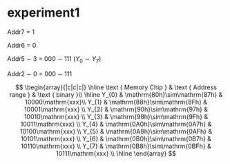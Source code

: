 # experiment1

Addr7 = 1

Addr6 = 0

Addr5 $\sim$ 3 = 000 $\sim$ 111 ($Y_{0}\sim Y_{7}$)

Addr2 $\sim$ 0 = 000 $\sim$ 111

$$
\begin{array}{|c|c|c|}
        \hline \text { Memory Chip } & \text { Address range } & \text { binary }\\
        \hline Y_{0} & \mathrm{80h}\sim\mathrm{87h} & 10000\mathrm{xxx}\\
        Y_{1} & \mathrm{88h}\sim\mathrm{8Fh} & 10001\mathrm{xxx} \\
        Y_{2} & \mathrm{90h}\sim\mathrm{97h} & 10010\mathrm{xxx} \\
        Y_{3} & \mathrm{98h}\sim\mathrm{9Fh} & 10011\mathrm{xxx} \\
        Y_{4} & \mathrm{0A0h}\sim\mathrm{0A7h} & 10100\mathrm{xxx} \\
        Y_{5} & \mathrm{0A8h}\sim\mathrm{0AFh} & 10101\mathrm{xxx} \\
        Y_{6} & \mathrm{0B0h}\sim\mathrm{0B7h} & 10110\mathrm{xxx} \\
        Y_{7} & \mathrm{0B8h}\sim\mathrm{0BFh} & 10111\mathrm{xxx} \\
\hline
\end{array}
$$

